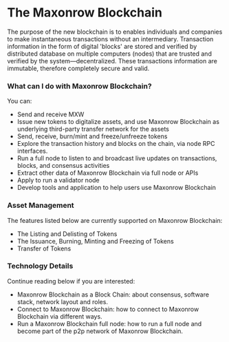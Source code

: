 # The Maxonrow Blockchain
The purpose of the new blockchain is to enables individuals and companies to make instantaneous transactions without an intermediary. Transaction information in the form of digital 'blocks' are stored and verified by distributed database on multiple computers (nodes) that are trusted and verified by the system—decentralized. These transactions information are immutable, therefore completely secure and valid.

### What can I do with Maxonrow Blockchain?
You can:

* Send and receive MXW
* Issue new tokens to digitalize assets, and use Maxonrow Blockchain as underlying
    third-party transfer network for the assets
* Send, receive, burn/mint and freeze/unfreeze tokens
* Explore the transaction history and blocks on the chain, via node RPC interfaces.
* Run a full node to listen to and broadcast live updates on transactions, blocks, and consensus activities
* Extract other data of Maxonrow Blockchain via full node or APIs
* Apply to run a validator node
* Develop tools and application to help users use Maxonrow Blockchain 

### Asset Management
The features listed below are currently supported on Maxonrow Blockchain:

* The Listing and Delisting of Tokens
* The Issuance, Burning, Minting and Freezing of Tokens
* Transfer of Tokens


### Technology Details
Continue reading below if you are interested:

* Maxonrow Blockchain as a Block Chain: about consensus, software stack, network layout and roles.
* Connect to Maxonrow Blockchain: how to connect to Maxonrow Blockchain via different ways.
* Run a Maxonrow Blockchain full node: how to run a full node and become part of the p2p network of Maxonrow Blockchain.

